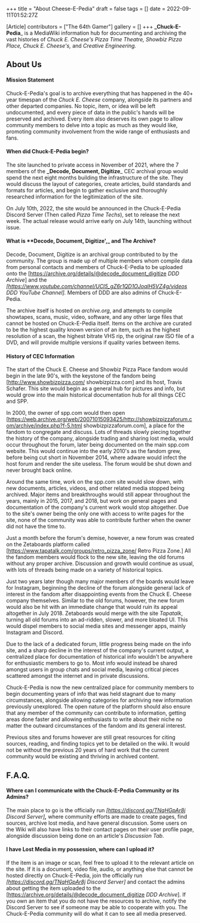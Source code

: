 +++
title = "About Cheese-E-Pedia"
draft = false
tags = []
date = 2022-09-11T01:52:27Z

[Article]
contributors = ["The 64th Gamer"]
gallery = []
+++
**_Chuck-E-Pedia**_ is a MediaWiki information hub for documenting and archiving the vast histories of _Chuck E. Cheese's Pizza Time Theatre,_ _Showbiz Pizza Place, Chuck E. Cheese's,_ and _Creative Engineering._

## About Us ##

#### Mission Statement ####
Chuck-E-Pedia's goal is to archive everything that has happened in the 40+ year timespan of the _Chuck E. Cheese_ company, alongside its partners and other departed companies. No topic, item, or idea will be left undocumented, and every piece of data in the public's hands will be preserved and archived. Every item also deserves its own page to allow community members to delve into a topic as much as they would like, promoting community involvement from the wide range of enthusiasts and fans.

#### When did Chuck-E-Pedia begin? ####
The site launched to private access in November of 2021, where the 7 members of the **_Decode, Document, Digitize**_ CEC archival group would spend the next eight months building the infrastructure of the site. They would discuss the layout of categories, create articles, build standards and formats for articles, and begin to gather exclusive and thoroughly researched information for the legitimization of the site. 

On July 10th, 2022, the site would be announced in the Chuck-E-Pedia Discord Server (Then called _Pizza Time Techs_), set to release the next week. The actual release would arrive early on July 14th, launching without issue.

#### What is **Decode, Document, Digitize',_ and The Archive? ####
Decode, Document, Digitize is an archival group contributed to by the community. The group is made up of multiple members whom compile data from personal contacts and members of Chuck-E-Pedia to be uploaded onto the [https://archive.org/details/@decode_document_digitize _DDD Archive_] and the _[https://www.youtube.com/channel/UCI5_gZ6r1QD1OJoqlH5VZ4g/videos DDD YouTube Channel]._ Members of DDD are also admins of Chuck-E-Pedia.

The archive itself is hosted on _archive.org_, and attempts to compile showtapes, scans, music, video, software, and any other large files that cannot be hosted on Chuck-E-Pedia itself. Items on the archive are curated to be the highest quality known version of an item, such as the highest resolution of a scan, the highest bitrate VHS rip, the original raw ISO file of a DVD, and will provide multiple versions if quality varies between items.

#### History of CEC Information ####
The start of the Chuck E. Cheese and Showbiz Pizza Place fandom would begin in the late 90's, with the keystone of the fandom being [http://www.showbizpizza.com/ showbizpizza.com] and its host, Travis Schafer. This site would begin as a general hub for pictures and info, but would grow into the main historical documentation hub for all things CEC and SPP. 

In 2000, the owner of spp.com would then open [https://web.archive.org/web/20071015093425/http://showbizpizzaforum.com/archive/index.php?f-5.html showbizpizzaforum.com], a place for the fandom to congregate and discuss. Lots of threads slowly piecing together the history of the company, alongside trading and sharing lost media, would occur throughout the forum, later being documented on the main spp.com website. This would continue into the early 2010's as the fandom grew, before being cut short in November 2014, where adware would infect the host forum and render the site useless. The forum would be shut down and never brought back online.

Around the same time, work on the spp.com site would slow down, with new documents, articles, videos, and other related media stopped being archived. Major items and breakthroughs would still appear throughout the years, mainly in 2015, 2017, and 2018, but work on general pages and documentation of the company's current work would stop altogether. Due to the site's owner being the only one with access to write pages for the site, none of the community was able to contribute further when the owner did not have the time to.

Just a month before the forum's demise, however, a new forum was created on the Zetaboards platform called [https://www.tapatalk.com/groups/retro_pizza_zone/ Retro Pizza Zone.] All the fandom members would flock to the new site, leaving the old forums without any proper archive. Discussion and growth would continue as usual, with lots of threads being made on a variety of historical topics.

Just two years later though many major members of the boards would leave for Instagram, beginning the decline of the forum alongside general lack of interest in the fandom after disappointing events from the Chuck E. Cheese company themselves. Similar to the old forums, however, the new forum would also be hit with an immediate change that would ruin its appeal altogether in July 2018. Zetaboards would merge with the site _Tapatalk_, turning all old forums into an ad-ridden, slower, and more bloated UI. This would dispel members to social media sites and messenger apps, mainly Instagram and Discord.

Due to the lack of a dedicated forum, little progress being made on the info site, and a sharp decline in the interest of the company's current output, a centralized place for documentation of historical info wouldn't be anywhere for enthusiastic members to go to. Most info would instead be shared amongst users in group chats and social media, leaving critical pieces scattered amongst the internet and in private discussions.

Chuck-E-Pedia is now the new centralized place for community members to begin documenting years of info that was held stagnant due to many circumstances, alongside allowing categories for archiving new information previously unexplored. The open nature of the platform should also ensure that any member of the community can contribute to information, getting areas done faster and allowing enthusiasts to write about their niche no matter the outward circumstances of the fandom and its general interest.

Previous sites and forums however are still great resources for citing sources, reading, and finding topics yet to be detailed on the wiki. It would not be without the previous 20 years of hard work that the current community would be existing and thriving in archived content. 

## F.A.Q. ##

#### Where can I communicate with the Chuck-E-Pedia Community or its Admins? ####
The main place to go is the officially run _[https://discord.gg/TNqHGpAr8j Discord Server]**,**_ where community efforts are made to create pages, find sources, archive lost media, and have general discussion. Some users on the Wiki will also have links to their contact pages on their user profile page, alongside discussion being done on an article's _Discussion Tab_.

#### I have Lost Media in my possession, where can I upload it? ####
If the item is an image or scan, feel free to upload it to the relevant article on the site. If it is a document, video file, audio, or anything else that cannot be hosted directly on Chuck-E-Pedia, join the officially run _[https://discord.gg/TNqHGpAr8j Discord Server]_ and contact the admins about getting the item uploaded to the [https://archive.org/details/@decode_document_digitize _DDD Archive_]. If you own an item that you do not have the resources to archive, notify the Discord Server to see if someone may be able to cooperate with you. The Chuck-E-Pedia community will do what it can to see all media preserved.